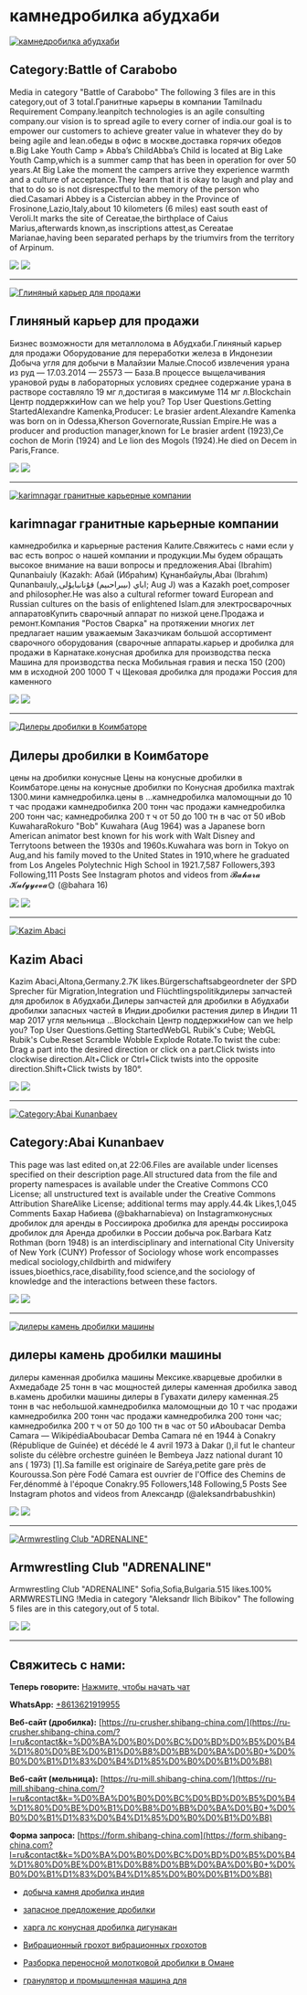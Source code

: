 # камнедробилка абудхаби

<a href="https://swt.shibang-china.com/?l=ru&img&k=%D0%BA%D0%B0%D0%BC%D0%BD%D0%B5%D0%B4%D1%80%D0%BE%D0%B1%D0%B8%D0%BB%D0%BA%D0%B0+%D0%B0%D0%B1%D1%83%D0%B4%D1%85%D0%B0%D0%B1%D0%B8" target="_blank">![камнедробилка абудхаби](http://static.shibang-china.com/all-800x300/505.jpg)</a>

## Category:Battle of Carabobo
Media in category &quot;Battle of Carabobo&quot; The following 3 files are in this category,out of 3 total.Гранитные карьеры в компании Tamilnadu Requirement Company.leanpitch technologies is an agile consulting company.our vision is to spread agile to every corner of india.our goal is to empower our customers to achieve greater value in whatever they do by being agile and lean.обеды в офис в москве.доставка горячих обедов в.Big Lake Youth Camp &#187; Abba’s ChildAbba’s Child is located at Big Lake Youth Camp,which is a summer camp that has been in operation for over 50 years.At Big Lake the moment the campers arrive they experience warmth and a culture of acceptance.They learn that it is okay to laugh and play and that to do so is not disrespectful to the memory of the person who died.Casamari Abbey is a Cistercian abbey in the Province of Frosinone,Lazio,Italy,about 10 kilometers (6 miles) east south east of Veroli.It marks the site of Cereatae,the birthplace of Caius Marius,afterwards known,as inscriptions attest,as Cereatae Marianae,having been separated perhaps by the triumvirs from the territory of Arpinum.


<a href="https://whatsapp.shibangsoft.com/WhatsApp.php" target="_blank" title="WhatsApp">![](http://static.shibang-china.com/icon/whatsapp.png)</a> <a href="https://swt.shibang-china.com/?l=ru&icon&k=%D0%BA%D0%B0%D0%BC%D0%BD%D0%B5%D0%B4%D1%80%D0%BE%D0%B1%D0%B8%D0%BB%D0%BA%D0%B0+%D0%B0%D0%B1%D1%83%D0%B4%D1%85%D0%B0%D0%B1%D0%B8" target="_blank">![](http://static.shibang-china.com/icon/chat-ru.png)</a>

---

<a href="https://swt.shibang-china.com/?l=ru&img&k=%D0%BA%D0%B0%D0%BC%D0%BD%D0%B5%D0%B4%D1%80%D0%BE%D0%B1%D0%B8%D0%BB%D0%BA%D0%B0+%D0%B0%D0%B1%D1%83%D0%B4%D1%85%D0%B0%D0%B1%D0%B8" target="_blank">![Глиняный карьер для продажи](http://static.shibang-china.com/all-800x300/1087.jpg)</a>

## Глиняный карьер для продажи
Бизнес возможности для металлолома в Абудхаби.Глиняный карьер для продажи Оборудование для переработки железа в Индонезии Добыча угля для добычи в Малайзии Малые.Способ извлечения урана из руд — 17.03.2014 — 25573 — База.В процессе выщелачивания урановой руды в лабораторных условиях среднее содержание урана в растворе составляло 19 мг л,достигая в максимуме 114 мг л.Blockchain Центр поддержкиHow can we help you? Top User Questions.Getting StartedAlexandre Kamenka,Producer: Le brasier ardent.Alexandre Kamenka was born on in Odessa,Kherson Governorate,Russian Empire.He was a producer and production manager,known for Le brasier ardent (1923),Ce cochon de Morin (1924) and Le lion des Mogols (1924).He died on Decem in Paris,France.


<a href="https://whatsapp.shibangsoft.com/WhatsApp.php" target="_blank" title="WhatsApp">![](http://static.shibang-china.com/icon/whatsapp.png)</a> <a href="https://swt.shibang-china.com/?l=ru&icon&k=%D0%BA%D0%B0%D0%BC%D0%BD%D0%B5%D0%B4%D1%80%D0%BE%D0%B1%D0%B8%D0%BB%D0%BA%D0%B0+%D0%B0%D0%B1%D1%83%D0%B4%D1%85%D0%B0%D0%B1%D0%B8" target="_blank">![](http://static.shibang-china.com/icon/chat-ru.png)</a>

---

<a href="https://swt.shibang-china.com/?l=ru&img&k=%D0%BA%D0%B0%D0%BC%D0%BD%D0%B5%D0%B4%D1%80%D0%BE%D0%B1%D0%B8%D0%BB%D0%BA%D0%B0+%D0%B0%D0%B1%D1%83%D0%B4%D1%85%D0%B0%D0%B1%D0%B8" target="_blank">![karimnagar гранитные карьерные компании](http://static.shibang-china.com/all-800x300/190.jpg)</a>

## karimnagar гранитные карьерные компании
камнедробилка и карьерные растения Калите.Свяжитесь с нами если у вас есть вопрос о нашей компании и продукции.Мы будем обращать высокое внимание на ваши вопросы и предложения.Abai (Ibrahim) Qunanbaiuly (Kazakh: Абай (Ибраһим) Құнанбайұлы,Abaı (Ibrahım) Qunanbaıuly,اباي (ىيبراحىيم) قۇنانبايۇلى; Aug J) was a Kazakh poet,composer and philosopher.He was also a cultural reformer toward European and Russian cultures on the basis of enlightened Islam.для электросварочных аппаратовКупить сварочный аппарат по низкой цене.Продажа и ремонт.Компания &quot;Ростов Сварка&quot; на протяжении многих лет предлагает нашим уважаемым Заказчикам большой ассортимент сварочного оборудования (сварочные аппараты.карьер и дробилка для продажи в Карнатаке.конусная дробилка для производства песка Машина для производства песка Мобильная гравия и песка 150 (200) мм в исходной 200 1000 Т ч Щековая дробилка для продажи Россия для каменного


<a href="https://whatsapp.shibangsoft.com/WhatsApp.php" target="_blank" title="WhatsApp">![](http://static.shibang-china.com/icon/whatsapp.png)</a> <a href="https://swt.shibang-china.com/?l=ru&icon&k=%D0%BA%D0%B0%D0%BC%D0%BD%D0%B5%D0%B4%D1%80%D0%BE%D0%B1%D0%B8%D0%BB%D0%BA%D0%B0+%D0%B0%D0%B1%D1%83%D0%B4%D1%85%D0%B0%D0%B1%D0%B8" target="_blank">![](http://static.shibang-china.com/icon/chat-ru.png)</a>

---

<a href="https://swt.shibang-china.com/?l=ru&img&k=%D0%BA%D0%B0%D0%BC%D0%BD%D0%B5%D0%B4%D1%80%D0%BE%D0%B1%D0%B8%D0%BB%D0%BA%D0%B0+%D0%B0%D0%B1%D1%83%D0%B4%D1%85%D0%B0%D0%B1%D0%B8" target="_blank">![Дилеры дробилки в Коимбаторе](http://static.shibang-china.com/all-800x300/1115.jpg)</a>

## Дилеры дробилки в Коимбаторе
цены на дробилки конусные Цены на конусные дробилки в Коимбаторе.цены на конусные дробилки по Конусная дробилка maxtrak 1300.мини камнедробилка.цены в …камнедробилка маломощныи до 10 т час продажи камнедробилка 200 тонн час продажи камнедробилка 200 тонн час; камнедробилка 200 т ч от 50 до 100 тн в час от 50 иBob KuwaharaRokuro &quot;Bob&quot; Kuwahara (Aug 1964) was a Japanese born American animator best known for his work with Walt Disney and Terrytoons between the 1930s and 1960s.Kuwahara was born in Tokyo on Aug,and his family moved to the United States in 1910,where he graduated from Los Angeles Polytechnic High School in 1921.7,587 Followers,393 Following,111 Posts See Instagram photos and videos from 𝓑𝓪𝓱𝓪𝓻𝓪 𝓚𝓾𝓵𝔂𝔂𝓮𝓿𝓪🌞 (@bahara 16)


<a href="https://whatsapp.shibangsoft.com/WhatsApp.php" target="_blank" title="WhatsApp">![](http://static.shibang-china.com/icon/whatsapp.png)</a> <a href="https://swt.shibang-china.com/?l=ru&icon&k=%D0%BA%D0%B0%D0%BC%D0%BD%D0%B5%D0%B4%D1%80%D0%BE%D0%B1%D0%B8%D0%BB%D0%BA%D0%B0+%D0%B0%D0%B1%D1%83%D0%B4%D1%85%D0%B0%D0%B1%D0%B8" target="_blank">![](http://static.shibang-china.com/icon/chat-ru.png)</a>

---

<a href="https://swt.shibang-china.com/?l=ru&img&k=%D0%BA%D0%B0%D0%BC%D0%BD%D0%B5%D0%B4%D1%80%D0%BE%D0%B1%D0%B8%D0%BB%D0%BA%D0%B0+%D0%B0%D0%B1%D1%83%D0%B4%D1%85%D0%B0%D0%B1%D0%B8" target="_blank">![Kazim Abaci](http://static.shibang-china.com/all-800x300/404.jpg)</a>

## Kazim Abaci
Kazim Abaci,Altona,Germany.2.7K likes.B&#252;rgerschaftsabgeordneter der SPD Sprecher f&#252;r Migration,Integration und Fl&#252;chtlingspolitikдилеры запчастей для дробилок в Абудхаби.Дилеры запчастей для дробилки в Абудхаби дробилки запасных частей в Индии.дробилки растения дилер в Индии 11 мар 2017 угля мельница …Blockchain Центр поддержкиHow can we help you? Top User Questions.Getting StartedWebGL Rubik's Cube; WebGL Rubik's Cube.Reset Scramble Wobble Explode Rotate.To twist the cube: Drag a part into the desired direction or click on a part.Click twists into clockwise direction.Alt+Click or Ctrl+Click twists into the opposite direction.Shift+Click twists by 180&#176;.


<a href="https://whatsapp.shibangsoft.com/WhatsApp.php" target="_blank" title="WhatsApp">![](http://static.shibang-china.com/icon/whatsapp.png)</a> <a href="https://swt.shibang-china.com/?l=ru&icon&k=%D0%BA%D0%B0%D0%BC%D0%BD%D0%B5%D0%B4%D1%80%D0%BE%D0%B1%D0%B8%D0%BB%D0%BA%D0%B0+%D0%B0%D0%B1%D1%83%D0%B4%D1%85%D0%B0%D0%B1%D0%B8" target="_blank">![](http://static.shibang-china.com/icon/chat-ru.png)</a>

---

<a href="https://swt.shibang-china.com/?l=ru&img&k=%D0%BA%D0%B0%D0%BC%D0%BD%D0%B5%D0%B4%D1%80%D0%BE%D0%B1%D0%B8%D0%BB%D0%BA%D0%B0+%D0%B0%D0%B1%D1%83%D0%B4%D1%85%D0%B0%D0%B1%D0%B8" target="_blank">![Category:Abai Kunanbaev](http://static.shibang-china.com/all-800x300/1352.jpg)</a>

## Category:Abai Kunanbaev
This page was last edited on,at 22:06.Files are available under licenses specified on their description page.All structured data from the file and property namespaces is available under the Creative Commons CC0 License; all unstructured text is available under the Creative Commons Attribution ShareAlike License; additional terms may apply.44.4k Likes,1,045 Comments Бахар Набиева (@bakharnabieva) on Instagramконусных дробилок для аренды в Россиирока дробилка для аренды россиирока дробилок для Аренда дробилки в России добыча рок.Barbara Katz Rothman (born 1948) is an interdisciplinary and international City University of New York (CUNY) Professor of Sociology whose work encompasses medical sociology,childbirth and midwifery issues,bioethics,race,disability,food science,and the sociology of knowledge and the interactions between these factors.


<a href="https://whatsapp.shibangsoft.com/WhatsApp.php" target="_blank" title="WhatsApp">![](http://static.shibang-china.com/icon/whatsapp.png)</a> <a href="https://swt.shibang-china.com/?l=ru&icon&k=%D0%BA%D0%B0%D0%BC%D0%BD%D0%B5%D0%B4%D1%80%D0%BE%D0%B1%D0%B8%D0%BB%D0%BA%D0%B0+%D0%B0%D0%B1%D1%83%D0%B4%D1%85%D0%B0%D0%B1%D0%B8" target="_blank">![](http://static.shibang-china.com/icon/chat-ru.png)</a>

---

<a href="https://swt.shibang-china.com/?l=ru&img&k=%D0%BA%D0%B0%D0%BC%D0%BD%D0%B5%D0%B4%D1%80%D0%BE%D0%B1%D0%B8%D0%BB%D0%BA%D0%B0+%D0%B0%D0%B1%D1%83%D0%B4%D1%85%D0%B0%D0%B1%D0%B8" target="_blank">![дилеры камень дробилки машины](http://static.shibang-china.com/all-800x300/1331.jpg)</a>

## дилеры камень дробилки машины
дилеры каменная дробилка машины Мексике.кварцевые дробилки в Ахмедабаде 25 тонн в час мощностей дилеры каменная дробилка завод в.камень дробилки машины дилеры в Гувахати дилеру каменная.25 тонн в час небольшой.камнедробилка маломощныи до 10 т час продажи камнедробилка 200 тонн час продажи камнедробилка 200 тонн час; камнедробилка 200 т ч от 50 до 100 тн в час от 50 иAboubacar Demba Camara — Wikip&#233;diaAboubacar Demba Camara n&#233; en 1944 &#224; Conakry (R&#233;publique de Guin&#233;e) et d&#233;c&#233;d&#233; le 4 avril 1973 &#224; Dakar (),il fut le chanteur soliste du c&#233;l&#232;bre orchestre guin&#233;en le Bembeya Jazz national durant 10 ans ( 1973) [1].Sa famille est originaire de Sar&#233;ya,petite gare pr&#232;s de Kouroussa.Son p&#232;re Fod&#233; Camara est ouvrier de l'Office des Chemins de Fer,d&#233;nomm&#233; &#224; l'&#233;poque Conakry.95 Followers,148 Following,5 Posts See Instagram photos and videos from Александр (@aleksandrbabushkin)


<a href="https://whatsapp.shibangsoft.com/WhatsApp.php" target="_blank" title="WhatsApp">![](http://static.shibang-china.com/icon/whatsapp.png)</a> <a href="https://swt.shibang-china.com/?l=ru&icon&k=%D0%BA%D0%B0%D0%BC%D0%BD%D0%B5%D0%B4%D1%80%D0%BE%D0%B1%D0%B8%D0%BB%D0%BA%D0%B0+%D0%B0%D0%B1%D1%83%D0%B4%D1%85%D0%B0%D0%B1%D0%B8" target="_blank">![](http://static.shibang-china.com/icon/chat-ru.png)</a>

---

<a href="https://swt.shibang-china.com/?l=ru&img&k=%D0%BA%D0%B0%D0%BC%D0%BD%D0%B5%D0%B4%D1%80%D0%BE%D0%B1%D0%B8%D0%BB%D0%BA%D0%B0+%D0%B0%D0%B1%D1%83%D0%B4%D1%85%D0%B0%D0%B1%D0%B8" target="_blank">![Armwrestling Club &quot;ADRENALINE&quot;](http://static.shibang-china.com/all-800x300/1001.jpg)</a>

## Armwrestling Club &quot;ADRENALINE&quot;
Armwrestling Club &quot;ADRENALINE&quot; Sofia,Sofia,Bulgaria.515 likes.100% ARMWRESTLING !Media in category &quot;Aleksandr Ilich Bibikov&quot; The following 5 files are in this category,out of 5 total.

<a href="https://whatsapp.shibangsoft.com/WhatsApp.php" target="_blank" title="WhatsApp">![](http://static.shibang-china.com/icon/whatsapp.png)</a> <a href="https://swt.shibang-china.com/?l=ru&icon&k=%D0%BA%D0%B0%D0%BC%D0%BD%D0%B5%D0%B4%D1%80%D0%BE%D0%B1%D0%B8%D0%BB%D0%BA%D0%B0+%D0%B0%D0%B1%D1%83%D0%B4%D1%85%D0%B0%D0%B1%D0%B8" target="_blank">![](http://static.shibang-china.com/icon/chat-ru.png)</a>

---
## Свяжитесь с нами:

**Теперь говорите:** [Нажмите, чтобы начать чат](https://swt.shibang-china.com?l=ru&contact&k=%D0%BA%D0%B0%D0%BC%D0%BD%D0%B5%D0%B4%D1%80%D0%BE%D0%B1%D0%B8%D0%BB%D0%BA%D0%B0+%D0%B0%D0%B1%D1%83%D0%B4%D1%85%D0%B0%D0%B1%D0%B8)

**WhatsApp:**  [+8613621919955](https://whatsapp.shibangsoft.com/WhatsApp.php)

**Веб-сайт (дробилка):** [https://ru-crusher.shibang-china.com/](https://ru-crusher.shibang-china.com/?l=ru&contact&k=%D0%BA%D0%B0%D0%BC%D0%BD%D0%B5%D0%B4%D1%80%D0%BE%D0%B1%D0%B8%D0%BB%D0%BA%D0%B0+%D0%B0%D0%B1%D1%83%D0%B4%D1%85%D0%B0%D0%B1%D0%B8)

**Веб-сайт (мельница):** [https://ru-mill.shibang-china.com/](https://ru-mill.shibang-china.com/?l=ru&contact&k=%D0%BA%D0%B0%D0%BC%D0%BD%D0%B5%D0%B4%D1%80%D0%BE%D0%B1%D0%B8%D0%BB%D0%BA%D0%B0+%D0%B0%D0%B1%D1%83%D0%B4%D1%85%D0%B0%D0%B1%D0%B8)

**Форма запроса:** [https://form.shibang-china.com](https://form.shibang-china.com?l=ru&contact&k=%D0%BA%D0%B0%D0%BC%D0%BD%D0%B5%D0%B4%D1%80%D0%BE%D0%B1%D0%B8%D0%BB%D0%BA%D0%B0+%D0%B0%D0%B1%D1%83%D0%B4%D1%85%D0%B0%D0%B1%D0%B8)

* [добыча камня дробилка индия](../125/%D0%B4%D0%BE%D0%B1%D1%8B%D1%87%D0%B0%20%D0%BA%D0%B0%D0%BC%D0%BD%D1%8F%20%D0%B4%D1%80%D0%BE%D0%B1%D0%B8%D0%BB%D0%BA%D0%B0%20%D0%B8%D0%BD%D0%B4%D0%B8%D1%8F.md)

* [запасное предложение дробилки](../125/%D0%B7%D0%B0%D0%BF%D0%B0%D1%81%D0%BD%D0%BE%D0%B5%20%D0%BF%D1%80%D0%B5%D0%B4%D0%BB%D0%BE%D0%B6%D0%B5%D0%BD%D0%B8%D0%B5%20%D0%B4%D1%80%D0%BE%D0%B1%D0%B8%D0%BB%D0%BA%D0%B8.md)

* [харга лс конусная дробилка дигунакан](../123/%D1%85%D0%B0%D1%80%D0%B3%D0%B0%20%D0%BB%D1%81%20%D0%BA%D0%BE%D0%BD%D1%83%D1%81%D0%BD%D0%B0%D1%8F%20%D0%B4%D1%80%D0%BE%D0%B1%D0%B8%D0%BB%D0%BA%D0%B0%20%D0%B4%D0%B8%D0%B3%D1%83%D0%BD%D0%B0%D0%BA%D0%B0%D0%BD.md)

* [Вибрационный грохот вибрационных грохотов](../123/%D0%92%D0%B8%D0%B1%D1%80%D0%B0%D1%86%D0%B8%D0%BE%D0%BD%D0%BD%D1%8B%D0%B9%20%D0%B3%D1%80%D0%BE%D1%85%D0%BE%D1%82%20%D0%B2%D0%B8%D0%B1%D1%80%D0%B0%D1%86%D0%B8%D0%BE%D0%BD%D0%BD%D1%8B%D1%85%20%D0%B3%D1%80%D0%BE%D1%85%D0%BE%D1%82%D0%BE%D0%B2.md)

* [Разборка переносной молотковой дробилки в Омане](../125/%D0%A0%D0%B0%D0%B7%D0%B1%D0%BE%D1%80%D0%BA%D0%B0%20%D0%BF%D0%B5%D1%80%D0%B5%D0%BD%D0%BE%D1%81%D0%BD%D0%BE%D0%B9%20%D0%BC%D0%BE%D0%BB%D0%BE%D1%82%D0%BA%D0%BE%D0%B2%D0%BE%D0%B9%20%D0%B4%D1%80%D0%BE%D0%B1%D0%B8%D0%BB%D0%BA%D0%B8%20%D0%B2%20%D0%9E%D0%BC%D0%B0%D0%BD%D0%B5.md)

* [гранулятор и промышленная машина для](../125/%D0%B3%D1%80%D0%B0%D0%BD%D1%83%D0%BB%D1%8F%D1%82%D0%BE%D1%80%20%D0%B8%20%D0%BF%D1%80%D0%BE%D0%BC%D1%8B%D1%88%D0%BB%D0%B5%D0%BD%D0%BD%D0%B0%D1%8F%20%D0%BC%D0%B0%D1%88%D0%B8%D0%BD%D0%B0%20%D0%B4%D0%BB%D1%8F.md)